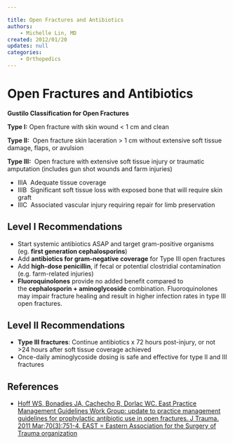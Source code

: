 ```yaml
---

title: Open Fractures and Antibiotics
authors:
    - Michelle Lin, MD
created: 2012/01/20
updates: null
categories:
    - Orthopedics
---
```


# Open Fractures and Antibiotics

**Gustilo Classification for Open Fractures**

**Type I:** Open fracture with skin wound &lt; 1 cm and clean

**Type II:**  Open fracture skin laceration > 1 cm without extensive soft tissue damage, flaps, or avulsion 

**Type III:**  Open fracture with extensive soft tissue injury or traumatic amputation (includes gun shot wounds and farm injuries)

- IIIA  Adequate tissue coverage
- IIIB  Significant soft tissue loss with exposed bone that will require skin graft
- IIIC  Associated vascular injury requiring repair for limb preservation 

## Level I Recommendations

- Start systemic antibiotics ASAP and target gram-positive organisms (eg. **first generation cephalosporins**)
- Add **antibiotics for gram-negative coverage** for Type III open fractures
- Add **<span class="drug">high-dose penicillin</span>**, if fecal or potential clostridial contamination (e.g. farm-related injuries)
- **Fluoroquinolones** provide no added benefit compared to the **cephalosporin + aminoglycoside** combination. Fluoroquinolones may impair fracture healing and result in higher infection rates in type III open fractures. 

## Level II Recommendations

- **Type III fractures**: Continue antibiotics x 72 hours post-injury, or not >24 hours after soft tissue coverage achieved
- Once-daily aminoglycoside dosing is safe and effective for type II and III fractures 

## References

- [Hoff WS, Bonadies JA, Cachecho R, Dorlac WC. East Practice Management Guidelines Work Group: update to practice management guidelines for prophylactic antibiotic use in open fractures. J Trauma. 2011 Mar;70(3):751-4. EAST = Eastern Association for the Surgery of Trauma organization](http://www.ncbi.nlm.nih.gov/pubmed/?term=21610369)
